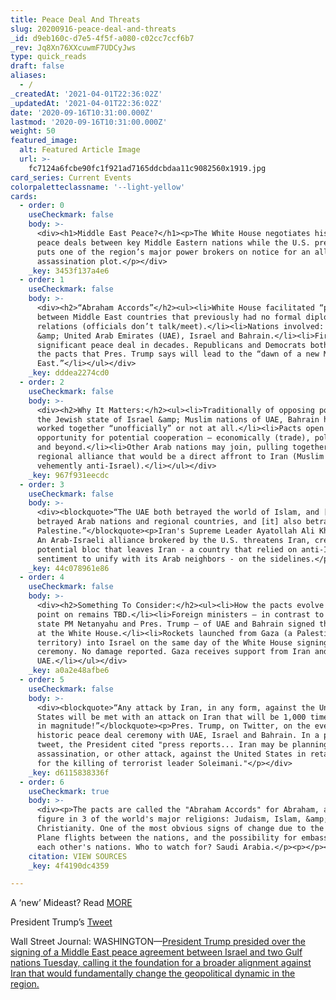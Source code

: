 ```yaml
---
title: Peace Deal And Threats
slug: 20200916-peace-deal-and-threats
_id: d9eb160c-d7e5-4f5f-a080-c02cc7ccf6b7
_rev: Jq8Xn76XXcuwmF7UDCyJws
type: quick_reads
draft: false
aliases:
  - /
_createdAt: '2021-04-01T22:36:02Z'
_updatedAt: '2021-04-01T22:36:02Z'
date: '2020-09-16T10:31:00.000Z'
lastmod: '2020-09-16T10:31:00.000Z'
weight: 50
featured_image:
  alt: Featured Article Image
  url: >-
    fc7124a6fcbe90fc1f921ad7165ddcbdaa11c9082560x1919.jpg
card_series: Current Events
colorpaletteclassname: '--light-yellow'
cards:
  - order: 0
    useCheckmark: false
    body: >-
      <div><h1>Middle East Peace?</h1><p>The White House negotiates historic
      peace deals between key Middle Eastern nations while the U.S. president
      puts one of the region’s major power brokers on notice for an alleged
      assassination plot.</p></div>
    _key: 3453f137a4e6
  - order: 1
    useCheckmark: false
    body: >-
      <div><h2>“Abraham Accords”</h2><ul><li>White House facilitated “pacts”
      between Middle East countries that previously had no formal diplomatic
      relations (officials don’t talk/meet).</li><li>Nations involved: Israel
      &amp; United Arab Emirates (UAE), Israel and Bahrain.</li><li>First
      significant peace deal in decades. Republicans and Democrats both support
      the pacts that Pres. Trump says will lead to the “dawn of a new Middle
      East.”</li></ul></div>
    _key: dddea2274cd0
  - order: 2
    useCheckmark: false
    body: >-
      <div><h2>Why It Matters:</h2><ul><li>Traditionally of opposing politics,
      the Jewish state of Israel &amp; Muslim nations of UAE, Bahrain have only
      worked together “unofficially” or not at all.</li><li>Pacts open
      opportunity for potential cooperation – economically (trade), politically
      and beyond.</li><li>Other Arab nations may join, pulling together a new
      regional alliance that would be a direct affront to Iran (Muslim nation
      vehemently anti-Israel).</li></ul></div>
    _key: 967f931eecdc
  - order: 3
    useCheckmark: false
    body: >-
      <div><blockquote>“The UAE both betrayed the world of Islam, and [it]
      betrayed Arab nations and regional countries, and [it] also betrayed
      Palestine.”</blockquote><p>Iran's Supreme Leader Ayatollah Ali Khamenei.
      An Arab-Israeli alliance brokered by the U.S. threatens Iran, creating a
      potential bloc that leaves Iran - a country that relied on anti-Israel
      sentiment to unify with its Arab neighbors - on the sidelines.</p></div>
    _key: 44c078961e86
  - order: 4
    useCheckmark: false
    body: >-
      <div><h2>Something To Consider:</h2><ul><li>How the pacts evolve from this
      point on remains TBD.</li><li>Foreign ministers – in contrast to heads of
      state PM Netanyahu and Pres. Trump – of UAE and Bahrain signed the pacts
      at the White House.</li><li>Rockets launched from Gaza (a Palestinian
      territory) into Israel on the same day of the White House signing
      ceremony. No damage reported. Gaza receives support from Iran and
      UAE.</li></ul></div>
    _key: a0a2e48afbe6
  - order: 5
    useCheckmark: false
    body: >-
      <div><blockquote>“Any attack by Iran, in any form, against the United
      States will be met with an attack on Iran that will be 1,000 times greater
      in magnitude!”</blockquote><p>Pres. Trump, on Twitter, on the eve of the
      historic peace deal ceremony with UAE, Israel and Bahrain. In a previous
      tweet, the President cited "press reports... Iran may be planning an
      assassination, or other attack, against the United States in retaliation
      for the killing of terrorist leader Soleimani."</p></div>
    _key: d6115838336f
  - order: 6
    useCheckmark: true
    body: >-
      <div><p>The pacts are called the "Abraham Accords" for Abraham, a key
      figure in 3 of the world's major religions: Judaism, Islam, &amp;
      Christianity. One of the most obvious signs of change due to the deals:
      Plane flights between the nations, and the possibility for embassies in
      each other's nations. Who to watch for? Saudi Arabia.</p><p></p></div>
    citation: VIEW SOURCES
    _key: 4f4190dc4359

---
```

A ‘new’ Mideast? Read [MORE](https://apnews.com/7544b322a254ebea1693e387d83d9d8b)

President Trump’s [Tweet](https://twitter.com/realDonaldTrump/status/1305704032988622848?s=20)

Wall Street Journal: WASHINGTON—[President Trump presided over the signing of a Middle East peace agreement between Israel and two Gulf nations Tuesday, calling it the foundation for a broader alignment against Iran that would fundamentally change the geopolitical dynamic in the region.](https://www.wsj.com/articles/u-s-israel-u-a-e-bahrain-sign-peace-accord-11600191303?mod=hp_lead_pos11)